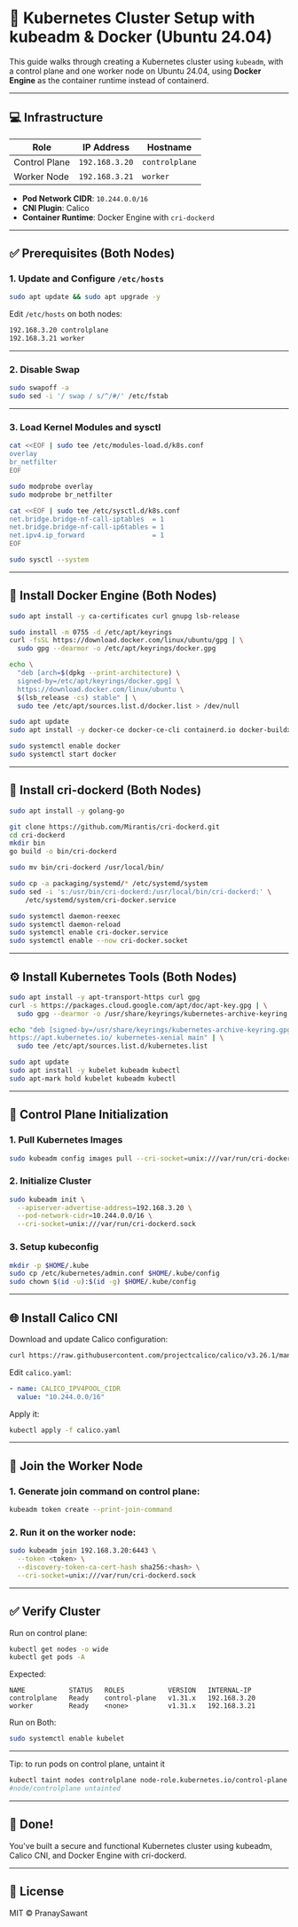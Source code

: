 # 🧱 Kubernetes Cluster Setup with kubeadm & Docker (Ubuntu 24.04)

This guide walks through creating a Kubernetes cluster using `kubeadm`, with a control plane and one worker node on Ubuntu 24.04, using **Docker Engine** as the container runtime instead of containerd.

---

## 💻 Infrastructure

| Role          | IP Address     | Hostname       |
| ------------- | -------------- | -------------- |
| Control Plane | `192.168.3.20` | `controlplane` |
| Worker Node   | `192.168.3.21` | `worker`       |

* **Pod Network CIDR**: `10.244.0.0/16`
* **CNI Plugin**: Calico
* **Container Runtime**: Docker Engine with `cri-dockerd`

---

## ✅ Prerequisites (Both Nodes)

### 1. Update and Configure `/etc/hosts`

```bash
sudo apt update && sudo apt upgrade -y
```

Edit `/etc/hosts` on both nodes:

```bash
192.168.3.20 controlplane
192.168.3.21 worker
```

---

### 2. Disable Swap

```bash
sudo swapoff -a
sudo sed -i '/ swap / s/^/#/' /etc/fstab
```

---

### 3. Load Kernel Modules and sysctl

```bash
cat <<EOF | sudo tee /etc/modules-load.d/k8s.conf
overlay
br_netfilter
EOF

sudo modprobe overlay
sudo modprobe br_netfilter

cat <<EOF | sudo tee /etc/sysctl.d/k8s.conf
net.bridge.bridge-nf-call-iptables  = 1
net.bridge.bridge-nf-call-ip6tables = 1
net.ipv4.ip_forward                 = 1
EOF

sudo sysctl --system
```

---

## 🐫 Install Docker Engine (Both Nodes)

```bash
sudo apt install -y ca-certificates curl gnupg lsb-release

sudo install -m 0755 -d /etc/apt/keyrings
curl -fsSL https://download.docker.com/linux/ubuntu/gpg | \
  sudo gpg --dearmor -o /etc/apt/keyrings/docker.gpg

echo \
  "deb [arch=$(dpkg --print-architecture) \
  signed-by=/etc/apt/keyrings/docker.gpg] \
  https://download.docker.com/linux/ubuntu \
  $(lsb_release -cs) stable" | \
  sudo tee /etc/apt/sources.list.d/docker.list > /dev/null

sudo apt update
sudo apt install -y docker-ce docker-ce-cli containerd.io docker-buildx-plugin docker-compose-plugin

sudo systemctl enable docker
sudo systemctl start docker
```

---

## 🔧 Install cri-dockerd (Both Nodes)

```bash
sudo apt install -y golang-go

git clone https://github.com/Mirantis/cri-dockerd.git
cd cri-dockerd
mkdir bin
go build -o bin/cri-dockerd

sudo mv bin/cri-dockerd /usr/local/bin/

sudo cp -a packaging/systemd/* /etc/systemd/system
sudo sed -i 's:/usr/bin/cri-dockerd:/usr/local/bin/cri-dockerd:' \
    /etc/systemd/system/cri-docker.service

sudo systemctl daemon-reexec
sudo systemctl daemon-reload
sudo systemctl enable cri-docker.service
sudo systemctl enable --now cri-docker.socket
```

---

## ⚙️ Install Kubernetes Tools (Both Nodes)

```bash
sudo apt install -y apt-transport-https curl gpg
curl -s https://packages.cloud.google.com/apt/doc/apt-key.gpg | \
  sudo gpg --dearmor -o /usr/share/keyrings/kubernetes-archive-keyring.gpg

echo "deb [signed-by=/usr/share/keyrings/kubernetes-archive-keyring.gpg] \
https://apt.kubernetes.io/ kubernetes-xenial main" | \
  sudo tee /etc/apt/sources.list.d/kubernetes.list

sudo apt update
sudo apt install -y kubelet kubeadm kubectl
sudo apt-mark hold kubelet kubeadm kubectl
```

---

## 🚀 Control Plane Initialization

### 1. Pull Kubernetes Images

```bash
sudo kubeadm config images pull --cri-socket=unix:///var/run/cri-dockerd.sock
```

### 2. Initialize Cluster

```bash
sudo kubeadm init \
  --apiserver-advertise-address=192.168.3.20 \
  --pod-network-cidr=10.244.0.0/16 \
  --cri-socket=unix:///var/run/cri-dockerd.sock
```

### 3. Setup kubeconfig

```bash
mkdir -p $HOME/.kube
sudo cp /etc/kubernetes/admin.conf $HOME/.kube/config
sudo chown $(id -u):$(id -g) $HOME/.kube/config
```

---

## 🌐 Install Calico CNI

Download and update Calico configuration:

```bash
curl https://raw.githubusercontent.com/projectcalico/calico/v3.26.1/manifests/calico.yaml -O
```

Edit `calico.yaml`:

```yaml
- name: CALICO_IPV4POOL_CIDR
  value: "10.244.0.0/16"
```

Apply it:

```bash
kubectl apply -f calico.yaml
```

---

## 👷 Join the Worker Node

### 1. Generate join command on control plane:

```bash
kubeadm token create --print-join-command
```

### 2. Run it on the worker node:

```bash
sudo kubeadm join 192.168.3.20:6443 \
  --token <token> \
  --discovery-token-ca-cert-hash sha256:<hash> \
  --cri-socket=unix:///var/run/cri-dockerd.sock
```

---

## ✅ Verify Cluster

Run on control plane:

```bash
kubectl get nodes -o wide
kubectl get pods -A
```

Expected:

```
NAME           STATUS   ROLES           VERSION   INTERNAL-IP
controlplane   Ready    control-plane   v1.31.x   192.168.3.20
worker         Ready    <none>          v1.31.x   192.168.3.21
```

Run on Both:

```bash
sudo systemctl enable kubelet
```

---

Tip: to run pods on control plane, untaint it

```bash
kubectl taint nodes controlplane node-role.kubernetes.io/control-plane:NoSchedule-
#node/controlplane untainted
```

---

## 🎉 Done!

You've built a secure and functional Kubernetes cluster using kubeadm, Calico CNI, and Docker Engine with cri-dockerd.

---

## 📁 License

MIT © PranaySawant
